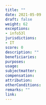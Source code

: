 ```yaml
---
title: ""
date: 2021-05-09
draft: false
weight: 62
exceptions:
- info53l
jurisdictions:
- IT
score: 0
description: "" 
beneficiaries:
purposes: 
usage:
subjectmatter:
compensation:
attribution: 
otherConditions: 
remarks: ""
link: 
---
```

